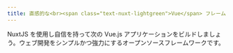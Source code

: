 ```yaml
---
title: 直感的な<br><span class="text-nuxt-lightgreen">Vue</span> フレームワーク<br>
---
```

NuxtJS を使用し自信を持って次の Vue.js アプリケーションをビルドしましょう。ウェブ開発をシンプルかつ強力にする<span title="Under MIT license">オープンソース</span>フレームワークです。
